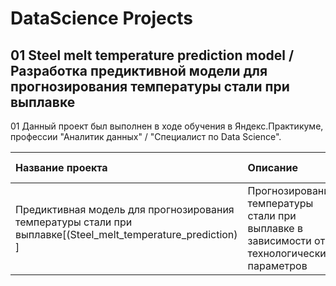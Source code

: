 # DataScience Projects
## 01 Steel melt temperature prediction model / Разработка предиктивной модели для прогнозирования температуры стали при выплавке

01 Данный проект был выполнен в ходе обучения в Яндекс.Практикуме, профессии "Аналитик данных" / "Специалист по Data Science".

| Название проекта | Описание | Используемые библиотеки | 
| :---------------------- | :---------------------- | :---------------------- |
| Предиктивная модель для прогнозирования температуры стали при выплавке[(Steel_melt_temperature_prediction) ]| Прогнозирование температуры стали при выплавке в зависимости от технологических параметров| *pandas,sklearn* |
